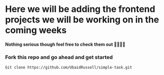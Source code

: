 # Here we will be adding the frontend projects we will be working on in the coming weeks 
#### Nothing serious though feel free to check them out 🤍🫶🏾✨
### Fork this repo and go ahead and get started
```
Git clone https://github.com/UbaidRussell/simple-task.git
```